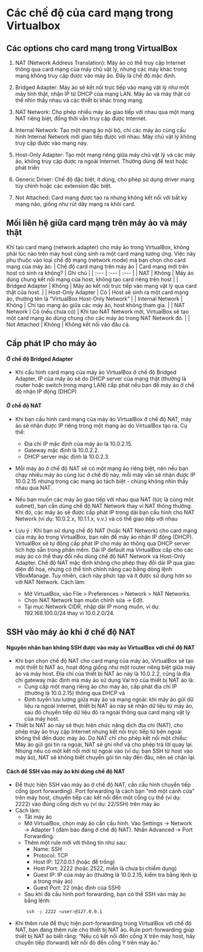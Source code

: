 # Các chế độ của card mạng trong Virtualbox

## Các options cho card mạng trong VirtualBox
1. NAT (Network Address Translation):
Máy ảo có thể truy cập Internet thông qua card mạng của máy chủ vật lý, nhưng các máy khác trong mạng không truy cập được vào máy ảo. Đây là chế độ mặc định.

2.	Bridged Adapter:
Máy ảo sẽ kết nối trực tiếp vào mạng vật lý như một máy tính thật, nhận IP từ DHCP của mạng LAN. Máy ảo và máy thật có thể nhìn thấy nhau và các thiết bị khác trong mạng.

3. NAT Network:
Cho phép nhiều máy ảo giao tiếp với nhau qua một mạng NAT riêng biệt, đồng thời vẫn truy cập được Internet.

4. Internal Network:
Tạo một mạng ảo nội bộ, chỉ các máy ảo cùng cấu hình Internal Network mới giao tiếp được với nhau. Máy chủ vật lý không truy cập được vào mạng này.

5. Host-Only Adapter:
Tạo một mạng riêng giữa máy chủ vật lý và các máy ảo, không truy cập được ra ngoài Internet. Thường dùng để test hoặc phát triển

6. Generic Driver:
Chế độ đặc biệt, ít dùng, cho phép sử dụng driver mạng tùy chỉnh hoặc các extension đặc biệt.

8. Not Attached:
Card mạng được tạo ra nhưng không kết nối với bất kỳ mạng nào, giống như rút dây mạng ra khỏi card.

## Mối liên hệ giữa card mạng trên máy ảo và máy thật


Khi tạo card mạng (network adapter) cho máy ảo trong VirtualBox, không phải lúc nào trên máy host cũng sinh ra một card mạng tương ứng. Việc này phụ thuộc vào loại chế độ mạng (network mode) mà bạn chọn cho card mạng của máy ảo:
| Chế độ card mạng trên máy ảo | Card mạng mới trên host có sinh ra không? | Ghi chú |
| :--- | :--- | :--- |
| NAT | Không | Máy ảo dùng chung kết nối mạng của host, không tạo card riêng trên host |
| Bridged Adapter | Không | Máy ảo kết nối trực tiếp vào mạng vật lý qua card thật của host. |
| Host-Only Adapter | Có | Host sẽ sinh ra một card mạng ảo, thường tên là “VirtualBox Host-Only Network” |
| Internal Network | Không | Chỉ tạo mạng ảo giữa các máy ảo, host không tham gia. |
| NAT Network | Có (nếu chưa có) | Khi tạo NAT Network mới, VirtualBox sẽ tạo một card mạng ảo dùng chung cho các máy ảo trong NAT Network đó. |
| Not Attached | Không | Không kết nối vào đâu cả.


## Cấp phát IP cho máy ảo
#### Ở chế độ Bridged Adapter
- Khi cấu hình card mạng của máy ảo VirtualBox ở chế độ Bridged Adapter, IP của máy ảo sẽ do DHCP server của mạng thật (thường là router hoặc switch trong mạng LAN) cấp phát nếu bạn để máy ảo ở chế độ nhận IP động (DHCP)

#### Ở chế độ NAT
- Khi bạn cấu hình card mạng của máy ảo VirtualBox ở chế độ NAT, máy ảo sẽ nhận được IP riêng trong một mạng ảo do VirtualBox tạo ra. Cụ thể:
    - Địa chỉ IP mặc định của máy ảo là 10.0.2.15.
    - Gateway mặc định là 10.0.2.2.
    - DHCP server mặc định là 10.0.2.3.

- Mỗi máy ảo ở chế độ NAT sẽ có một mạng ảo riêng biệt, nên nếu bạn chạy nhiều máy ảo cùng lúc ở chế độ này, mỗi máy vẫn sẽ nhận được IP 10.0.2.15 nhưng trong các mạng ảo tách biệt - chúng không nhìn thấy nhau qua NAT.

- Nếu bạn muốn các máy ảo giao tiếp với nhau qua NAT (tức là cùng một subnet), bạn cần dùng chế độ NAT Network thay vì NAT thông thường. Khi đó, các máy ảo sẽ được cấp phát IP trong dải bạn cấu hình cho NAT Network (ví dụ: 10.0.2.x, 10.1.1.x, v.v.) và có thể giao tiếp với nhau

- Lưu ý :  Khi bạn sử dụng chế độ NAT (hoặc NAT Network) cho card mạng của máy ảo trong VirtualBox, bạn nên để máy ảo nhận IP động (DHCP). VirtualBox sẽ tự động cấp phát IP cho máy ảo thông qua DHCP server tích hợp sẵn trong phần mềm. Dải IP default mà VirtualBox cấp cho các máy ảo có thể thay đổi nếu dùng chế độ NAT Network và Host-Only Adapter. Chế độ NAT mặc định không cho phép thay đổi dải IP qua giao diện đồ họa, nhưng có thể tinh chỉnh nâng cao bằng dòng lệnh VBoxManage. Tuy nhiên, cách này phức tạp và ít được sử dụng hơn so với NAT Network. Cách làm:
    - Mở VirtualBox, vào File > Preferences > Network > NAT Networks.
    - Chọn NAT Network bạn muốn chỉnh sửa -> Edit.
    - Tại mục Network CIDR, nhập dải IP mong muốn, ví dụ: 192.168.100.0/24 thay vì 10.0.2.0/24.


## SSH vào máy ảo khi ở chế độ NAT

#### Nguyên nhân bạn không SSH được vào máy ảo VirtualBox với chế độ NAT
- Khi bạn chọn chế độ NAT cho card mạng của máy ảo, VirtualBox sẽ tạo một thiết bị NAT ảo, hoạt động giống như một router riêng biệt giữa máy ảo và máy host. 
Địa chỉ của thiết bị NAT ảo này là 10.0.2.2, cũng là địa chỉ gateway mặc định mà máy ảo sử dụng
Vai trò của thiết bị NAT ảo là:
    - Cung cấp một mạng riêng ảo cho máy ảo, cấp phát địa chỉ IP (thường là 10.0.2.15) thông qua DHCP và
    - Định tuyến lưu lượng giữa máy ảo và mạng ngoài: khi máy ảo gửi dữ liệu ra ngoài Internet, thiết bị NAT ảo này sẽ nhận dữ liệu từ máy ảo, sau đó chuyển tiếp dữ liệu đó ra ngoài thông qua card mạng vật lý của máy host. 
- Thiết bị NAT ảo này sẽ thực hiện chức năng dịch địa chỉ (NAT), cho phép máy ảo truy cập Internet nhưng kết nối trực tiếp từ bên ngoài không thể đến được máy ảo. Do NAT chỉ cho phép kết nối một chiều: Máy ảo gửi gói tin ra ngoài, NAT sẽ ghi nhớ và cho phép trả lời quay lại. Nhưng nếu có một kết nối mới từ ngoài vào (ví dụ: bạn SSH từ host vào máy ảo), NAT sẽ không biết chuyển gói tin này đến đâu, nên sẽ chặn lại.

#### Cách để SSH vào máy ảo khi dùng chế độ NAT
- Để thực hiện SSH vào máy ảo ở chế độ NAT, cần cấu hình chuyển tiếp cổng (port forwarding). Port forwarding là cách bạn "mở một cánh cửa" trên máy host, chuyển tiếp các kết nối đến một cổng cụ thể (ví dụ: 2222) vào đúng cổng dịch vụ (ví dụ: 22/SSH) trên máy ảo
- Cách làm: 
    - Tắt máy ảo
    - Mở VirtualBox, chọn máy ảo cần cấu hình. Vào Settings → Network → Adapter 1 (đảm bảo đang ở chế độ NAT). Nhấn Advanced → Port Forwarding.
    - Thêm một rule mới với thông tin như sau:
        - Name: SSH
        - Protocol: TCP
        - Host IP: 127.0.0.1 (hoặc để trống)
        - Host Port: 2222 (hoặc 2522, miễn là chưa bị chiếm dụng)
        - Guest IP: IP của máy ảo (thường là 10.0.2.15, kiểm tra bằng lệnh ip a trong máy ảo)
        - Guest Port: 22 (mặc định của SSH)
    - Sau khi đã cấu hình port forwarding, bạn có thể SSH vào máy ảo bằng lệnh:
    ```bash
        ssh -p 2222 <user>@127.0.0.1
    ```
- Khi thêm rule để thực hiện port-forwarding trong VirtualBox với chế độ NAT, bạn đang thêm rule cho thiết bị NAT ảo. Rule port-forwarding giúp thiết bị NAT ảo biết rằng: “Nếu có kết nối đến cổng X trên máy host, hãy chuyển tiếp (forward) kết nối đó đến cổng Y trên máy ảo.”
